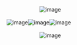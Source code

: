 ㅤㅤㅤㅤㅤㅤㅤㅤㅤㅤㅤㅤㅤㅤㅤㅤㅤㅤㅤ![image](https://github.com/user-attachments/assets/2417483b-72d9-492e-a02d-61411caa933c)

ㅤㅤㅤㅤㅤ
ㅤㅤㅤㅤㅤㅤㅤ![image](https://github.com/user-attachments/assets/bcfb41b4-494f-4166-87dc-443e6f9de79c)![image](https://github.com/user-attachments/assets/edc3e5af-fcfe-4843-abf1-ad013df030b9)![image](https://github.com/user-attachments/assets/80323fdb-0295-4b0d-b231-a33604499cc3)

ㅤㅤㅤㅤㅤㅤㅤㅤㅤㅤㅤㅤㅤㅤㅤㅤㅤㅤㅤ![image](https://github.com/user-attachments/assets/2417483b-72d9-492e-a02d-61411caa933c)



